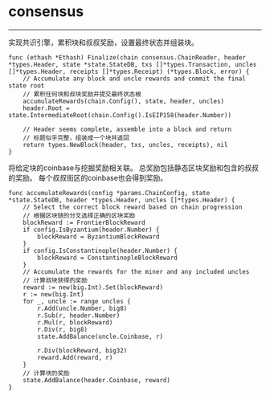 # consensus #

----------


实现共识引擎，累积块和叔叔奖励，设置最终状态并组装块。

	func (ethash *Ethash) Finalize(chain consensus.ChainReader, header *types.Header, state *state.StateDB, txs []*types.Transaction, uncles []*types.Header, receipts []*types.Receipt) (*types.Block, error) {
		// Accumulate any block and uncle rewards and commit the final state root
		// 累积任何块和叔块奖励并提交最终状态根
		accumulateRewards(chain.Config(), state, header, uncles)
		header.Root = state.IntermediateRoot(chain.Config().IsEIP158(header.Number))
	
		// Header seems complete, assemble into a block and return
		// 标题似乎完整，组装成一个块并返回
		return types.NewBlock(header, txs, uncles, receipts), nil
	}




将给定块的coinbase与挖掘奖励相关联。 总奖励包括静态区块奖励和包含的叔叔的奖励。 每个叔叔街区的coinbase也会得到奖励。

	func accumulateRewards(config *params.ChainConfig, state *state.StateDB, header *types.Header, uncles []*types.Header) {
		// Select the correct block reward based on chain progression
		// 根据区块链的分叉选择正确的区块奖励
		blockReward := FrontierBlockReward
		if config.IsByzantium(header.Number) {
			blockReward = ByzantiumBlockReward
		}
		if config.IsConstantinople(header.Number) {
			blockReward = ConstantinopleBlockReward
		}
		// Accumulate the rewards for the miner and any included uncles
		// 计算叔块获得的奖励
		reward := new(big.Int).Set(blockReward)
		r := new(big.Int)
		for _, uncle := range uncles {
			r.Add(uncle.Number, big8)
			r.Sub(r, header.Number)
			r.Mul(r, blockReward)
			r.Div(r, big8)
			state.AddBalance(uncle.Coinbase, r)
	
			r.Div(blockReward, big32)
			reward.Add(reward, r)
		}
		// 计算块的奖励
		state.AddBalance(header.Coinbase, reward)
	}